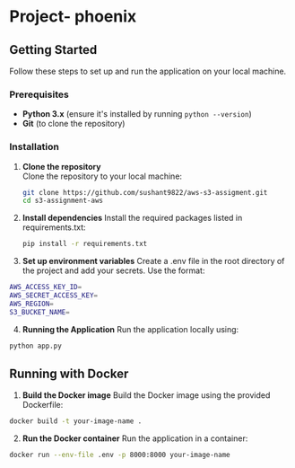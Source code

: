 # Project- phoenix

## Getting Started

Follow these steps to set up and run the application on your local machine.

### Prerequisites

- **Python 3.x** (ensure it's installed by running `python --version`)
- **Git** (to clone the repository)

### Installation

1. **Clone the repository**  
   Clone the repository to your local machine:
   ```bash
   git clone https://github.com/sushant9822/aws-s3-assigment.git
   cd s3-assignment-aws
   ```

2. **Install dependencies**
    Install the required packages listed in requirements.txt:
    ```bash
    pip install -r requirements.txt
    ```

3. **Set up environment variables**
Create a .env file in the root directory of the project and add your       secrets. Use the format:
```bash
AWS_ACCESS_KEY_ID=
AWS_SECRET_ACCESS_KEY=
AWS_REGION=
S3_BUCKET_NAME=
```
4. **Running the Application**
Run the application locally using:
```bash
python app.py
```

## Running with Docker
1. **Build the Docker image**
Build the Docker image using the provided Dockerfile:
```bash 
docker build -t your-image-name .
```
2. **Run the Docker container**
Run the application in a container:
```bash
docker run --env-file .env -p 8000:8000 your-image-name
```
